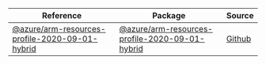 | Reference | Package | Source |
|---|---|---|
|[@azure/arm-resources-profile-2020-09-01-hybrid](arm-resources-profile-2020-09-01-hybrid-readme)|[@azure/arm-resources-profile-2020-09-01-hybrid](https://www.npmjs.com/package/@azure/arm-resources-profile-2020-09-01-hybrid)|[Github](https://github.com/Azure/azure-sdk-for-js/blob/main/sdk/resources/arm-resources-profile-2020-09-01-hybrid)|
